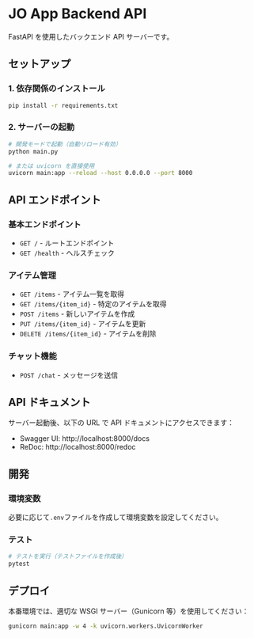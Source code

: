 # JO App Backend API

FastAPI を使用したバックエンド API サーバーです。

## セットアップ

### 1. 依存関係のインストール

```bash
pip install -r requirements.txt
```

### 2. サーバーの起動

```bash
# 開発モードで起動（自動リロード有効）
python main.py

# または uvicorn を直接使用
uvicorn main:app --reload --host 0.0.0.0 --port 8000
```

## API エンドポイント

### 基本エンドポイント

- `GET /` - ルートエンドポイント
- `GET /health` - ヘルスチェック

### アイテム管理

- `GET /items` - アイテム一覧を取得
- `GET /items/{item_id}` - 特定のアイテムを取得
- `POST /items` - 新しいアイテムを作成
- `PUT /items/{item_id}` - アイテムを更新
- `DELETE /items/{item_id}` - アイテムを削除

### チャット機能

- `POST /chat` - メッセージを送信

## API ドキュメント

サーバー起動後、以下の URL で API ドキュメントにアクセスできます：

- Swagger UI: http://localhost:8000/docs
- ReDoc: http://localhost:8000/redoc

## 開発

### 環境変数

必要に応じて`.env`ファイルを作成して環境変数を設定してください。

### テスト

```bash
# テストを実行（テストファイルを作成後）
pytest
```

## デプロイ

本番環境では、適切な WSGI サーバー（Gunicorn 等）を使用してください：

```bash
gunicorn main:app -w 4 -k uvicorn.workers.UvicornWorker
```

